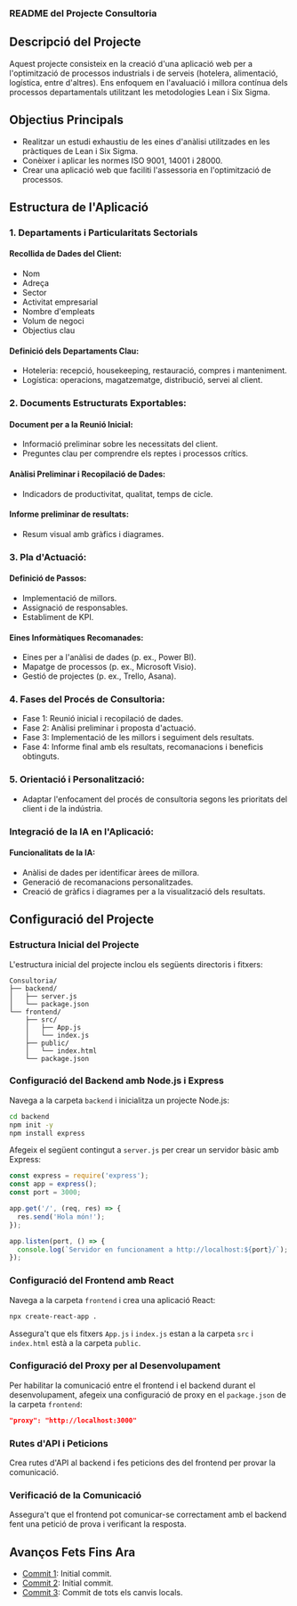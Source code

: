 ### README del Projecte Consultoria

## Descripció del Projecte
Aquest projecte consisteix en la creació d'una aplicació web per a l'optimització de processos industrials i de serveis (hotelera, alimentació, logística, entre d'altres). Ens enfoquem en l'avaluació i millora contínua dels processos departamentals utilitzant les metodologies Lean i Six Sigma.

## Objectius Principals
- Realitzar un estudi exhaustiu de les eines d'anàlisi utilitzades en les pràctiques de Lean i Six Sigma.
- Conèixer i aplicar les normes ISO 9001, 14001 i 28000.
- Crear una aplicació web que faciliti l'assessoria en l'optimització de processos.

## Estructura de l'Aplicació
### 1. Departaments i Particularitats Sectorials
#### Recollida de Dades del Client:
- Nom
- Adreça
- Sector
- Activitat empresarial
- Nombre d'empleats
- Volum de negoci
- Objectius clau

#### Definició dels Departaments Clau:
- Hoteleria: recepció, housekeeping, restauració, compres i manteniment.
- Logística: operacions, magatzematge, distribució, servei al client.

### 2. Documents Estructurats Exportables:
#### Document per a la Reunió Inicial:
- Informació preliminar sobre les necessitats del client.
- Preguntes clau per comprendre els reptes i processos crítics.

#### Anàlisi Preliminar i Recopilació de Dades:
- Indicadors de productivitat, qualitat, temps de cicle.

#### Informe preliminar de resultats:
- Resum visual amb gràfics i diagrames.

### 3. Pla d'Actuació:
#### Definició de Passos:
- Implementació de millors.
- Assignació de responsables.
- Establiment de KPI.

#### Eines Informàtiques Recomanades:
- Eines per a l'anàlisi de dades (p. ex., Power BI).
- Mapatge de processos (p. ex., Microsoft Visio).
- Gestió de projectes (p. ex., Trello, Asana).

### 4. Fases del Procés de Consultoria:
- Fase 1: Reunió inicial i recopilació de dades.
- Fase 2: Anàlisi preliminar i proposta d'actuació.
- Fase 3: Implementació de les millors i seguiment dels resultats.
- Fase 4: Informe final amb els resultats, recomanacions i beneficis obtinguts.

### 5. Orientació i Personalització:
- Adaptar l'enfocament del procés de consultoria segons les prioritats del client i de la indústria.

### Integració de la IA en l'Aplicació:
#### Funcionalitats de la IA:
- Anàlisi de dades per identificar àrees de millora.
- Generació de recomanacions personalitzades.
- Creació de gràfics i diagrames per a la visualització dels resultats.

## Configuració del Projecte

### Estructura Inicial del Projecte
L'estructura inicial del projecte inclou els següents directoris i fitxers:
```
Consultoria/
├── backend/
│   ├── server.js
│   └── package.json
└── frontend/
    ├── src/
    │   ├── App.js
    │   └── index.js
    ├── public/
    │   └── index.html
    └── package.json
```

### Configuració del Backend amb Node.js i Express
Navega a la carpeta `backend` i inicialitza un projecte Node.js:
```sh
cd backend
npm init -y
npm install express
```
Afegeix el següent contingut a `server.js` per crear un servidor bàsic amb Express:
```js
const express = require('express');
const app = express();
const port = 3000;

app.get('/', (req, res) => {
  res.send('Hola món!');
});

app.listen(port, () => {
  console.log(`Servidor en funcionament a http://localhost:${port}/`);
});
```

### Configuració del Frontend amb React
Navega a la carpeta `frontend` i crea una aplicació React:
```sh
npx create-react-app .
```
Assegura't que els fitxers `App.js` i `index.js` estan a la carpeta `src` i `index.html` està a la carpeta `public`.

### Configuració del Proxy per al Desenvolupament
Per habilitar la comunicació entre el frontend i el backend durant el desenvolupament, afegeix una configuració de proxy en el `package.json` de la carpeta `frontend`:
```json
"proxy": "http://localhost:3000"
```

### Rutes d'API i Peticions
Crea rutes d'API al backend i fes peticions des del frontend per provar la comunicació.

### Verificació de la Comunicació
Assegura't que el frontend pot comunicar-se correctament amb el backend fent una petició de prova i verificant la resposta.

## Avanços Fets Fins Ara
- [Commit 1](https://github.com/Francescse/Consultoria/commit/a855f4de890b915d8cf8db507406b9846c559e37): Initial commit.
- [Commit 2](https://github.com/Francescse/Consultoria/commit/28609c986ec29bf58077882add83f2e12b3aec1d): Initial commit.
- [Commit 3](https://github.com/Francescse/Consultoria/commit/9ed5a45b271f33c5f1afb294625e365d9067c917): Commit de tots els canvis locals.

